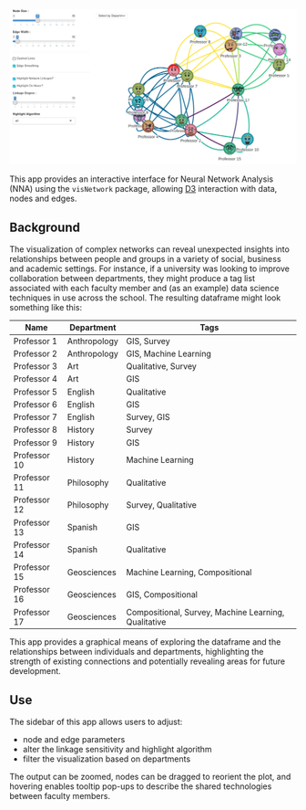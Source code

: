 ![](featured.png)

This app provides an interactive interface for Neural Network Analysis (NNA) using the `visNetwork` package, allowing [D3](https://d3js.org) interaction with data, nodes and edges.

## Background

The visualization of complex networks can reveal unexpected insights into relationships between people and groups in a variety of social, business and academic settings. For instance, if a university was looking to improve collaboration between departments, they might produce a tag list associated with each faculty member and (as an example) data science techniques in use across the school. The resulting dataframe might look something like this: 

| Name  | Department | Tags |
| ------------- | ------------- | ------------- |
| Professor 1 | Anthropology | GIS, Survey |
| Professor 2 | Anthropology | GIS, Machine Learning  |
| Professor 3 | Art | Qualitative, Survey |
| Professor 4 | Art | GIS |
| Professor 5 | English | Qualitative |
| Professor 6 | English | GIS |
| Professor 7 | English | Survey, GIS |
| Professor 8 | History | Survey |
| Professor 9 | History | GIS |
| Professor 10 | History | Machine Learning |
| Professor 11 | Philosophy | Qualitative |
| Professor 12 | Philosophy | Survey, Qualitative |
| Professor 13 | Spanish | GIS |
| Professor 14 | Spanish | Qualitative |
| Professor 15 | Geosciences | Machine Learning, Compositional |
| Professor 16 | Geosciences | GIS, Compositional |
| Professor 17 | Geosciences | Compositional, Survey, Machine Learning, Qualitative |

This app provides a graphical means of exploring the dataframe and the relationships between individuals and departments, highlighting the strength of existing connections and potentially revealing areas for future development.

## Use

The sidebar of this app allows users to adjust:

* node and edge parameters 
* alter the linkage sensitivity and highlight algorithm
* filter the visualization based on departments

The output can be zoomed, nodes can be dragged to reorient the plot, and hovering enables tooltip pop-ups to describe the shared technologies between faculty members.
